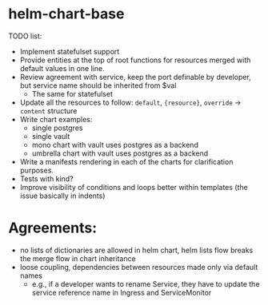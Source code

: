 # helm-chart-base

TODO list:
- Implement statefulset support
- Provide entities at the top of root functions for resources merged with default values in one line.
- Review agreement with service, keep the port definable by developer, but service name should be inherited from $val
  - The same for statefulset
- Update all the resources to follow: `default`, `{resource}`, `override` -> `content` structure
- Write chart examples:
  - single postgres
  - single vault
  - mono chart with vault uses postgres as a backend
  - umbrella chart with vault uses postgres as a backend
- Write a manifests rendering in each of the charts for clarification purposes.
- Tests with kind?
- Improve visibility of conditions and loops better within templates (the issue basically in indents)


# Agreements:
 - no lists of dictionaries are allowed in helm chart, helm lists flow breaks the merge flow in chart inheritance
 - loose coupling, dependencies between resources made only via default names
   - e.g., if a developer wants to rename Service, they have to update the service reference name in Ingress and ServiceMonitor

